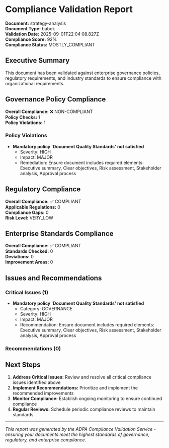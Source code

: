 # Compliance Validation Report

**Document:** strategy-analysis  
**Document Type:** babok  
**Validation Date:** 2025-09-01T22:04:08.827Z  
**Compliance Score:** 92%  
**Compliance Status:** MOSTLY_COMPLIANT  

## Executive Summary

This document has been validated against enterprise governance policies, regulatory requirements, and industry standards to ensure compliance with organizational requirements.

## Governance Policy Compliance

**Overall Compliance:** ❌ NON-COMPLIANT  
**Policy Checks:** 1  
**Policy Violations:** 1  


### Policy Violations

- **Mandatory policy 'Document Quality Standards' not satisfied**
  - Severity: HIGH
  - Impact: MAJOR
  - Remediation: Ensure document includes required elements: Executive summary, Clear objectives, Risk assessment, Stakeholder analysis, Approval process



## Regulatory Compliance

**Overall Compliance:** ✅ COMPLIANT  
**Applicable Regulations:** 0  
**Compliance Gaps:** 0  
**Risk Level:** VERY_LOW  



## Enterprise Standards Compliance

**Overall Compliance:** ✅ COMPLIANT  
**Standards Checked:** 0  
**Deviations:** 0  
**Improvement Areas:** 0  



## Issues and Recommendations

### Critical Issues (1)

- **Mandatory policy 'Document Quality Standards' not satisfied**
  - Category: GOVERNANCE
  - Severity: HIGH
  - Impact: MAJOR
  - Recommendation: Ensure document includes required elements: Executive summary, Clear objectives, Risk assessment, Stakeholder analysis, Approval process


### Recommendations (0)


## Next Steps

1. **Address Critical Issues:** Review and resolve all critical compliance issues identified above
2. **Implement Recommendations:** Prioritize and implement the recommended improvements
3. **Monitor Compliance:** Establish ongoing monitoring to ensure continued compliance
4. **Regular Reviews:** Schedule periodic compliance reviews to maintain standards

---

*This report was generated by the ADPA Compliance Validation Service - ensuring your documents meet the highest standards of governance, regulatory, and enterprise compliance.*
